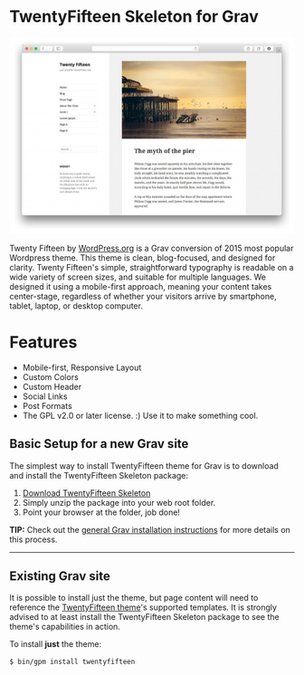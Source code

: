 # TwentyFifteen Skeleton for Grav

![TwentyFifteen](assets/readme_1.png)

Twenty Fifteen by [WordPress.org](https://wordpress.org/themes/twentyfifteen/) is a Grav conversion of 2015 most popular Wordpress theme. This theme is clean, blog-focused, and designed for clarity. Twenty Fifteen's simple, straightforward typography is readable on a wide variety of screen sizes, and suitable for multiple languages. We designed it using a mobile-first approach, meaning your content takes center-stage, regardless of whether your visitors arrive by smartphone, tablet, laptop, or desktop computer.

# Features

* Mobile-first, Responsive Layout
* Custom Colors
* Custom Header
* Social Links
* Post Formats
* The GPL v2.0 or later license. :) Use it to make something cool.

## Basic Setup for a new Grav site

The simplest way to install TwentyFifteen theme for Grav is to download and install the TwentyFifteen Skeleton package:

1. [Download TwentyFifteen Skeleton](http://getgrav.org/downloads/skeletons#extras)
2. Simply unzip the package into your web root folder.
3. Point your browser at the folder, job done!

**TIP:** Check out the [general Grav installation instructions](http://learn.getgrav.org/basics/installation) for more details on this process.

---

## Existing Grav site

It is possible to install just the theme, but page content will need to reference the [TwentyFifteen theme](https://github.com/getgrav/grav-theme-twentyfifteen)'s supported templates.  It is strongly advised to at least install the TwentyFifteen Skeleton package to see the theme's capabilities in action.

To install  **just** the theme:

```
$ bin/gpm install twentyfifteen
```



